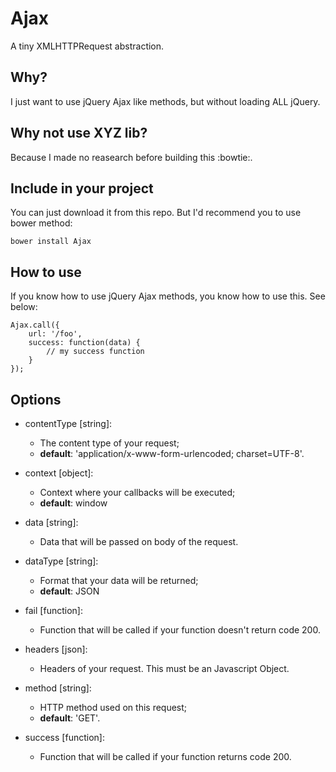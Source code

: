 # Ajax

A tiny XMLHTTPRequest abstraction.

## Why?

I just want to use jQuery Ajax like methods, but without loading ALL jQuery.


## Why not use XYZ lib?

Because I made no reasearch before building this :bowtie:.


## Include in your project

You can just download it from this repo. But I'd recommend you to use bower method:

```
bower install Ajax
```

## How to use

If you know how to use jQuery Ajax methods, you know how to use this. See below:

```
Ajax.call({
	url: '/foo',
	success: function(data) {
		// my success function
	}
});
```

## Options

* contentType [string]: 
	* The content type of your request;
	* **default**: 'application/x-www-form-urlencoded; charset=UTF-8'.

* context [object]:
	* Context where your callbacks will be executed;
	* **default**: window

* data [string]:
	* Data that will be passed on body of the request.

* dataType [string]:
	* Format that your data will be returned;
	* **default**: JSON

* fail [function]:
	* Function that will be called if your function doesn't return code 200.

* headers [json]: 
	* Headers of your request. This must be an Javascript Object.

* method [string]:
	* HTTP method used on this request; 
	* **default**: 'GET'.

* success [function]:
	* Function that will be called if your function returns code 200.
